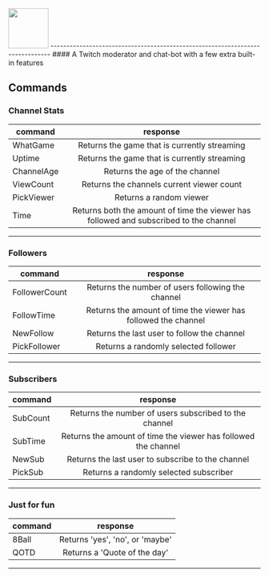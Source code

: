 <img src="https://cloud.githubusercontent.com/assets/16360374/21960526/8b68c6ba-daa4-11e6-9f1f-c36faba4d4cb.png" height="80">
------------------------------------------------------------------------------  
#### A Twitch moderator and chat-bot with a few extra built-in features


## Commands

### Channel Stats
|   command   |  response                                      |  
|-------------|:----------------------------------------------:|
| WhatGame    | Returns the game that is currently streaming   |
| Uptime      | Returns the game that is currently streaming   |
| ChannelAge  | Returns the age of the channel                 |
| ViewCount   | Returns the channels current viewer count      |
| PickViewer  | Returns a random viewer                        |
| Time        | Returns both the amount of time the viewer has followed and subscribed to the channel |

------------------------------------------------------------------------------  

### Followers
|    command   |  response                                      |  
|--------------|:----------------------------------------------:|
| FollowerCount| Returns the number of users following the channel|
| FollowTime   | Returns the amount of time the viewer has followed the channel|
| NewFollow    | Returns the last user to follow the channel    |
| PickFollower | Returns a randomly selected follower           |

------------------------------------------------------------------------------  

### Subscribers
| command  |  response                                        |  
|----------|:------------------------------------------------:|
| SubCount | Returns the number of users subscribed to the channel|
| SubTime  | Returns the amount of time the viewer has followed the channel|
| NewSub   | Returns the last user to subscribe to the channel|
| PickSub  | Returns a randomly selected subscriber           |

------------------------------------------------------------------------------  

### Just for fun
|   command   |  response                      |  
|-------------|:------------------------------:|
| 8Ball       | Returns 'yes', 'no', or 'maybe'|
| QOTD        | Returns a 'Quote of the day'   |

------------------------------------------------------------------------------  
